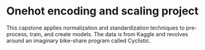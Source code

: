 # Onehot encoding and scaling project
 This capstone applies normalization and standardization techniques to pre-process, train, and create models. The data is from Kaggle and revolves around an imaginary bike-share program called Cyclistic.
